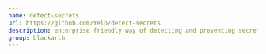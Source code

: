 ```yaml
---
name: detect-secrets
url: https://github.com/Yelp/detect-secrets
description: enterprise friendly way of detecting and preventing secrets in code. URL : https://github.com/Yelp/detect-secrets Groups : blackarch blackarch-code-audit
group: blackarch
---
```

